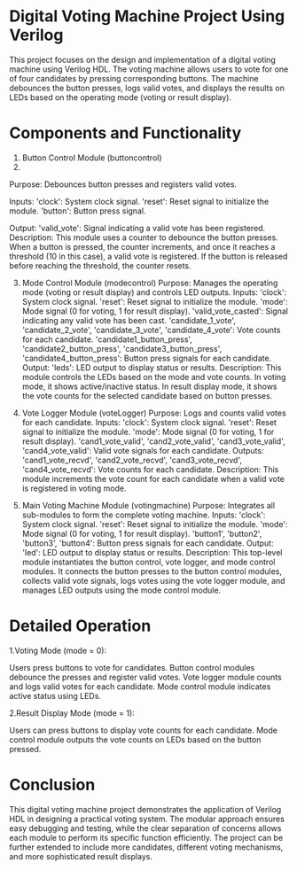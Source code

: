 # Digital Voting Machine Project Using Verilog
This project focuses on the design and implementation of a digital voting machine using Verilog HDL. The voting machine allows users to vote for one of four candidates by pressing corresponding buttons. The machine debounces the button presses, logs valid votes, and displays the results on LEDs based on the operating mode (voting or result display).
# Components and Functionality
1. Button Control Module (buttoncontrol)
2. 
Purpose: Debounces button presses and registers valid votes.

Inputs:
'clock': System clock signal.
'reset': Reset signal to initialize the module.
'button': Button press signal.

Output:
'valid_vote': Signal indicating a valid vote has been registered.
Description: This module uses a counter to debounce the button presses. When a button is pressed, the counter increments, and once it reaches a threshold (10 in this case), a valid vote is registered. If the button is released before reaching the threshold, the counter resets.


3. Mode Control Module (modecontrol)
Purpose: Manages the operating mode (voting or result display) and controls LED outputs.
Inputs:
'clock': System clock signal.
'reset': Reset signal to initialize the module.
'mode': Mode signal (0 for voting, 1 for result display).
'valid_vote_casted': Signal indicating any valid vote has been cast.
'candidate_1_vote', 'candidate_2_vote', 'candidate_3_vote', 'candidate_4_vote': Vote counts for each candidate.
'candidate1_button_press', 'candidate2_button_press', 'candidate3_button_press', 'candidate4_button_press': Button press signals for each candidate.
Output:
'leds': LED output to display status or results.
Description: This module controls the LEDs based on the mode and vote counts. In voting mode, it shows active/inactive status. In result display mode, it shows the vote counts for the selected candidate based on button presses.

4. Vote Logger Module (voteLogger)
Purpose: Logs and counts valid votes for each candidate.
Inputs:
'clock': System clock signal.
'reset': Reset signal to initialize the module.
'mode': Mode signal (0 for voting, 1 for result display).
'cand1_vote_valid', 'cand2_vote_valid', 'cand3_vote_valid', 'cand4_vote_valid': Valid vote signals for each candidate.
Outputs:
'cand1_vote_recvd', 'cand2_vote_recvd', 'cand3_vote_recvd', 'cand4_vote_recvd': Vote counts for each candidate.
Description: This module increments the vote count for each candidate when a valid vote is registered in voting mode.

5. Main Voting Machine Module (votingmachine)
Purpose: Integrates all sub-modules to form the complete voting machine.
Inputs:
'clock': System clock signal.
'reset': Reset signal to initialize the module.
'mode': Mode signal (0 for voting, 1 for result display).
'button1', 'button2', 'button3', 'button4': Button press signals for each candidate.
Output:
'led': LED output to display status or results.
Description: This top-level module instantiates the button control, vote logger, and mode control modules. It connects the button presses to the button control modules, collects valid vote signals, logs votes using the vote logger module, and manages LED outputs using the mode control module.
# Detailed Operation
1.Voting Mode (mode = 0):

Users press buttons to vote for candidates.
Button control modules debounce the presses and register valid votes.
Vote logger module counts and logs valid votes for each candidate.
Mode control module indicates active status using LEDs.

2.Result Display Mode (mode = 1):

Users can press buttons to display vote counts for each candidate.
Mode control module outputs the vote counts on LEDs based on the button pressed.
# Conclusion
This digital voting machine project demonstrates the application of Verilog HDL in designing a practical voting system. The modular approach ensures easy debugging and testing, while the clear separation of concerns allows each module to perform its specific function efficiently. The project can be further extended to include more candidates, different voting mechanisms, and more sophisticated result displays.
